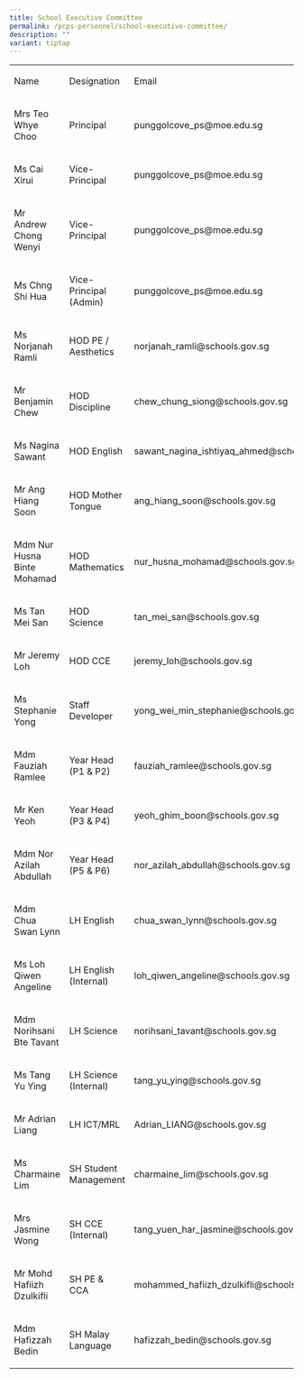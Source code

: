 ```yaml
---
title: School Executive Committee
permalink: /pcps-personnel/school-executive-committee/
description: ""
variant: tiptap
---
```

<table>
<tbody>
<tr>
<td rowspan="1" colspan="1">
<p>Name</p>
</td>
<td rowspan="1" colspan="1">
<p>Designation</p>
</td>
<td rowspan="1" colspan="1">
<p>Email</p>
</td>
</tr>
<tr>
<td rowspan="1" colspan="1">
<p>Mrs Teo Whye Choo</p>
</td>
<td rowspan="1" colspan="1">
<p>Principal</p>
</td>
<td rowspan="1" colspan="1">
<p>punggolcove_ps@moe.edu.sg</p>
</td>
</tr>
<tr>
<td rowspan="1" colspan="1">
<p>Ms Cai Xirui
<br>
</p>
</td>
<td rowspan="1" colspan="1">
<p>Vice-Principal</p>
</td>
<td rowspan="1" colspan="1">
<p>punggolcove_ps@moe.edu.sg</p>
</td>
</tr>
<tr>
<td rowspan="1" colspan="1">
<p>Mr Andrew Chong Wenyi</p>
</td>
<td rowspan="1" colspan="1">
<p>Vice-Principal</p>
</td>
<td rowspan="1" colspan="1">
<p>punggolcove_ps@moe.edu.sg</p>
</td>
</tr>
<tr>
<td rowspan="1" colspan="1">
<p>Ms Chng Shi Hua</p>
</td>
<td rowspan="1" colspan="1">
<p>Vice-Principal (Admin)</p>
</td>
<td rowspan="1" colspan="1">
<p>punggolcove_ps@moe.edu.sg</p>
</td>
</tr>
<tr>
<td rowspan="1" colspan="1">
<p>Ms Norjanah Ramli</p>
</td>
<td rowspan="1" colspan="1">
<p>HOD PE / Aesthetics</p>
</td>
<td rowspan="1" colspan="1">
<p>norjanah_ramli@schools.gov.sg</p>
</td>
</tr>
<tr>
<td rowspan="1" colspan="1">
<p>Mr Benjamin Chew</p>
</td>
<td rowspan="1" colspan="1">
<p>HOD Discipline</p>
</td>
<td rowspan="1" colspan="1">
<p>chew_chung_siong@schools.gov.sg</p>
</td>
</tr>
<tr>
<td rowspan="1" colspan="1">
<p>Ms Nagina Sawant</p>
</td>
<td rowspan="1" colspan="1">
<p>HOD English</p>
</td>
<td rowspan="1" colspan="1">
<p>sawant_nagina_ishtiyaq_ahmed@schools.gov.sg</p>
</td>
</tr>
<tr>
<td rowspan="1" colspan="1">
<p>Mr Ang Hiang Soon</p>
</td>
<td rowspan="1" colspan="1">
<p>HOD Mother Tongue</p>
</td>
<td rowspan="1" colspan="1">
<p>ang_hiang_soon@schools.gov.sg
<br>
</p>
</td>
</tr>
<tr>
<td rowspan="1" colspan="1">
<p>Mdm Nur Husna Binte Mohamad
<br>
</p>
</td>
<td rowspan="1" colspan="1">
<p>HOD Mathematics
<br>
</p>
</td>
<td rowspan="1" colspan="1">
<p>nur_husna_mohamad@schools.gov.sg
<br>
</p>
</td>
</tr>
<tr>
<td rowspan="1" colspan="1">
<p>Ms Tan Mei San</p>
</td>
<td rowspan="1" colspan="1">
<p>HOD Science</p>
</td>
<td rowspan="1" colspan="1">
<p>tan_mei_san@schools.gov.sg</p>
</td>
</tr>
<tr>
<td rowspan="1" colspan="1">
<p>Mr Jeremy Loh</p>
</td>
<td rowspan="1" colspan="1">
<p>HOD CCE</p>
</td>
<td rowspan="1" colspan="1">
<p>jeremy_loh@schools.gov.sg
<br>
</p>
</td>
</tr>
<tr>
<td rowspan="1" colspan="1">
<p>Ms Stephanie Yong
<br>
</p>
</td>
<td rowspan="1" colspan="1">
<p>Staff Developer</p>
</td>
<td rowspan="1" colspan="1">
<p>yong_wei_min_stephanie@schools.gov.sg
<br>
</p>
</td>
</tr>
<tr>
<td rowspan="1" colspan="1">
<p>Mdm Fauziah Ramlee</p>
</td>
<td rowspan="1" colspan="1">
<p>Year Head (P1 &amp; P2)</p>
</td>
<td rowspan="1" colspan="1">
<p>fauziah_ramlee@schools.gov.sg
<br>
</p>
</td>
</tr>
<tr>
<td rowspan="1" colspan="1">
<p>Mr Ken Yeoh
<br>
</p>
</td>
<td rowspan="1" colspan="1">
<p>Year Head (P3 &amp; P4)</p>
</td>
<td rowspan="1" colspan="1">
<p>yeoh_ghim_boon@schools.gov.sg
<br>
</p>
</td>
</tr>
<tr>
<td rowspan="1" colspan="1">
<p>Mdm Nor Azilah Abdullah
<br>
</p>
</td>
<td rowspan="1" colspan="1">
<p>Year Head (P5 &amp; P6)</p>
</td>
<td rowspan="1" colspan="1">
<p>nor_azilah_abdullah@schools.gov.sg</p>
</td>
</tr>
<tr>
<td rowspan="1" colspan="1">
<p>Mdm Chua Swan Lynn</p>
</td>
<td rowspan="1" colspan="1">
<p>LH English</p>
</td>
<td rowspan="1" colspan="1">
<p>chua_swan_lynn@schools.gov.sg</p>
</td>
</tr>
<tr>
<td rowspan="1" colspan="1">
<p>Ms Loh Qiwen Angeline</p>
</td>
<td rowspan="1" colspan="1">
<p>LH English (Internal)</p>
</td>
<td rowspan="1" colspan="1">
<p>loh_qiwen_angeline@schools.gov.sg</p>
</td>
</tr>
<tr>
<td rowspan="1" colspan="1">
<p>Mdm Norihsani Bte Tavant</p>
</td>
<td rowspan="1" colspan="1">
<p>LH Science
<br>
</p>
</td>
<td rowspan="1" colspan="1">
<p>norihsani_tavant@schools.gov.sg
<br>
</p>
</td>
</tr>
<tr>
<td rowspan="1" colspan="1">
<p>Ms Tang Yu Ying</p>
</td>
<td rowspan="1" colspan="1">
<p>LH Science (Internal)</p>
</td>
<td rowspan="1" colspan="1">
<p>tang_yu_ying@schools.gov.sg</p>
</td>
</tr>
<tr>
<td rowspan="1" colspan="1">
<p>Mr Adrian Liang</p>
</td>
<td rowspan="1" colspan="1">
<p>LH ICT/MRL</p>
</td>
<td rowspan="1" colspan="1">
<p>Adrian_LIANG@schools.gov.sg</p>
</td>
</tr>
<tr>
<td rowspan="1" colspan="1">
<p>Ms Charmaine Lim</p>
</td>
<td rowspan="1" colspan="1">
<p>SH Student Management</p>
</td>
<td rowspan="1" colspan="1">
<p>charmaine_lim@schools.gov.sg</p>
</td>
</tr>
<tr>
<td rowspan="1" colspan="1">
<p>Mrs Jasmine Wong</p>
</td>
<td rowspan="1" colspan="1">
<p>SH CCE (Internal)</p>
</td>
<td rowspan="1" colspan="1">
<p>tang_yuen_har_jasmine@schools.gov.sg</p>
</td>
</tr>
<tr>
<td rowspan="1" colspan="1">
<p>Mr Mohd Hafiizh Dzulkifli
<br>
</p>
</td>
<td rowspan="1" colspan="1">
<p>SH PE &amp; CCA</p>
</td>
<td rowspan="1" colspan="1">
<p>mohammed_hafiizh_dzulkifli@schools.gov.sg</p>
</td>
</tr>
<tr>
<td rowspan="1" colspan="1">
<p>Mdm Hafizzah Bedin</p>
</td>
<td rowspan="1" colspan="1">
<p>SH Malay Language</p>
</td>
<td rowspan="1" colspan="1">
<p>hafizzah_bedin@schools.gov.sg</p>
</td>
</tr>
</tbody>
</table>
<p></p>